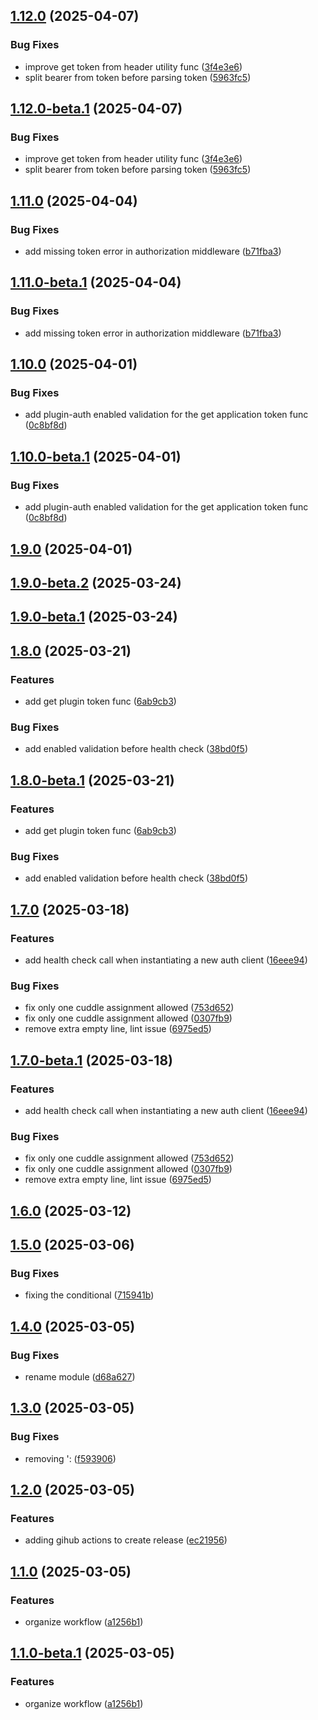 ## [1.12.0](https://github.com/LerianStudio/lib-auth/compare/v1.11.0...v1.12.0) (2025-04-07)


### Bug Fixes

* improve get token from header utility func ([3f4e3e6](https://github.com/LerianStudio/lib-auth/commit/3f4e3e68d872f8e4e16435360ef494c3e87e58e2))
* split bearer from token before parsing token ([5963fc5](https://github.com/LerianStudio/lib-auth/commit/5963fc5408b93c5d03a6419c75521e31526a0558))

## [1.12.0-beta.1](https://github.com/LerianStudio/lib-auth/compare/v1.11.0...v1.12.0-beta.1) (2025-04-07)


### Bug Fixes

* improve get token from header utility func ([3f4e3e6](https://github.com/LerianStudio/lib-auth/commit/3f4e3e68d872f8e4e16435360ef494c3e87e58e2))
* split bearer from token before parsing token ([5963fc5](https://github.com/LerianStudio/lib-auth/commit/5963fc5408b93c5d03a6419c75521e31526a0558))

## [1.11.0](https://github.com/LerianStudio/lib-auth/compare/v1.10.0...v1.11.0) (2025-04-04)


### Bug Fixes

* add missing token error in authorization middleware ([b71fba3](https://github.com/LerianStudio/lib-auth/commit/b71fba38dd514ad60acda0109e9e909a957a913e))

## [1.11.0-beta.1](https://github.com/LerianStudio/lib-auth/compare/v1.10.0...v1.11.0-beta.1) (2025-04-04)


### Bug Fixes

* add missing token error in authorization middleware ([b71fba3](https://github.com/LerianStudio/lib-auth/commit/b71fba38dd514ad60acda0109e9e909a957a913e))

## [1.10.0](https://github.com/LerianStudio/lib-auth/compare/v1.9.0...v1.10.0) (2025-04-01)


### Bug Fixes

* add plugin-auth enabled validation for the get application token func ([0c8bf8d](https://github.com/LerianStudio/lib-auth/commit/0c8bf8d8312f4829993921b47dce1e3637ec7db4))

## [1.10.0-beta.1](https://github.com/LerianStudio/lib-auth/compare/v1.9.0...v1.10.0-beta.1) (2025-04-01)


### Bug Fixes

* add plugin-auth enabled validation for the get application token func ([0c8bf8d](https://github.com/LerianStudio/lib-auth/commit/0c8bf8d8312f4829993921b47dce1e3637ec7db4))

## [1.9.0](https://github.com/LerianStudio/lib-auth/compare/v1.8.0...v1.9.0) (2025-04-01)

## [1.9.0-beta.2](https://github.com/LerianStudio/lib-auth/compare/v1.9.0-beta.1...v1.9.0-beta.2) (2025-03-24)

## [1.9.0-beta.1](https://github.com/LerianStudio/lib-auth/compare/v1.8.0...v1.9.0-beta.1) (2025-03-24)

## [1.8.0](https://github.com/LerianStudio/lib-auth/compare/v1.7.0...v1.8.0) (2025-03-21)


### Features

* add get plugin token func ([6ab9cb3](https://github.com/LerianStudio/lib-auth/commit/6ab9cb3bf0646f2b5a16abad101935ba6931feb1))


### Bug Fixes

* add enabled validation before health check ([38bd0f5](https://github.com/LerianStudio/lib-auth/commit/38bd0f5faef0ec181593c2b102ccb0500bbcb38c))

## [1.8.0-beta.1](https://github.com/LerianStudio/lib-auth/compare/v1.7.0...v1.8.0-beta.1) (2025-03-21)


### Features

* add get plugin token func ([6ab9cb3](https://github.com/LerianStudio/lib-auth/commit/6ab9cb3bf0646f2b5a16abad101935ba6931feb1))


### Bug Fixes

* add enabled validation before health check ([38bd0f5](https://github.com/LerianStudio/lib-auth/commit/38bd0f5faef0ec181593c2b102ccb0500bbcb38c))

## [1.7.0](https://github.com/LerianStudio/lib-auth/compare/v1.6.0...v1.7.0) (2025-03-18)


### Features

* add health check call when instantiating a new auth client ([16eee94](https://github.com/LerianStudio/lib-auth/commit/16eee940ef49b891759849b0d1d81bf9adf09c4f))


### Bug Fixes

* fix only one cuddle assignment allowed ([753d652](https://github.com/LerianStudio/lib-auth/commit/753d652b64dbb21c003cb322822f13333f02e1d1))
* fix only one cuddle assignment allowed ([0307fb9](https://github.com/LerianStudio/lib-auth/commit/0307fb95279e3071cabd9b874dd7dfd0f669815f))
* remove extra empty line, lint issue ([6975ed5](https://github.com/LerianStudio/lib-auth/commit/6975ed57380c1a6e20b7f296bdd9aa231961899c))

## [1.7.0-beta.1](https://github.com/LerianStudio/lib-auth/compare/v1.6.0...v1.7.0-beta.1) (2025-03-18)


### Features

* add health check call when instantiating a new auth client ([16eee94](https://github.com/LerianStudio/lib-auth/commit/16eee940ef49b891759849b0d1d81bf9adf09c4f))


### Bug Fixes

* fix only one cuddle assignment allowed ([753d652](https://github.com/LerianStudio/lib-auth/commit/753d652b64dbb21c003cb322822f13333f02e1d1))
* fix only one cuddle assignment allowed ([0307fb9](https://github.com/LerianStudio/lib-auth/commit/0307fb95279e3071cabd9b874dd7dfd0f669815f))
* remove extra empty line, lint issue ([6975ed5](https://github.com/LerianStudio/lib-auth/commit/6975ed57380c1a6e20b7f296bdd9aa231961899c))

## [1.6.0](https://github.com/LerianStudio/lib-auth/compare/v1.5.0...v1.6.0) (2025-03-12)

## [1.5.0](https://github.com/LerianStudio/auth-lib/compare/v1.4.0...v1.5.0) (2025-03-06)


### Bug Fixes

* fixing the conditional ([715941b](https://github.com/LerianStudio/auth-lib/commit/715941b347324d06ed5933cbd0108d85fd59db56))

## [1.4.0](https://github.com/LerianStudio/auth-lib/compare/v1.3.0...v1.4.0) (2025-03-05)


### Bug Fixes

* rename module ([d68a627](https://github.com/LerianStudio/auth-lib/commit/d68a627590ebda62496dd604658c66edc074ed29))

## [1.3.0](https://github.com/LerianStudio/auth-lib/compare/v1.2.0...v1.3.0) (2025-03-05)


### Bug Fixes

* removing ': ([f593906](https://github.com/LerianStudio/auth-lib/commit/f59390685bfde1d12cad3d141f82954fea4e8823))

## [1.2.0](https://github.com/LerianStudio/auth-sdk/compare/v1.1.0...v1.2.0) (2025-03-05)


### Features

* adding gihub actions to create release ([ec21956](https://github.com/LerianStudio/auth-sdk/commit/ec21956ae8679916140810b9c25f566d8359969f))

## [1.1.0](https://github.com/LerianStudio/auth-sdk/compare/v1.0.10...v1.1.0) (2025-03-05)


### Features

* organize workflow ([a1256b1](https://github.com/LerianStudio/auth-sdk/commit/a1256b19e8db9897ef894d3dc481792e38de6de0))

## [1.1.0-beta.1](https://github.com/LerianStudio/auth-sdk/compare/v1.0.10...v1.1.0-beta.1) (2025-03-05)


### Features

* organize workflow ([a1256b1](https://github.com/LerianStudio/auth-sdk/commit/a1256b19e8db9897ef894d3dc481792e38de6de0))
